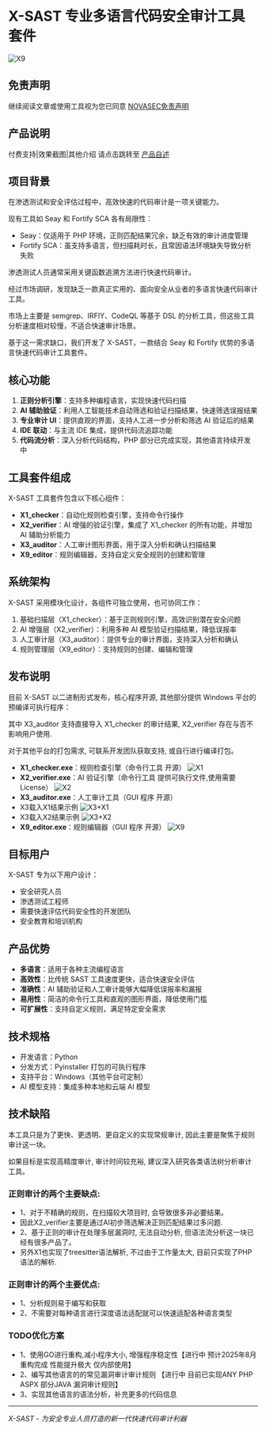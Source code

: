 # X-SAST 专业多语言代码安全审计工具套件
![X9](./doc/X-SAST.png)


## 免责声明
继续阅读文章或使用工具视为您已同意 [NOVASEC免责声明](https://mp.weixin.qq.com/s/iRWRVxkYu7Fx5unxA34I7g)

## 产品说明

付费支持|效果截图|其他介绍 请点击跳转至 [产品自述](产品自述.md)

## 项目背景

在渗透测试和安全评估过程中，高效快速的代码审计是一项关键能力。

现有工具如 Seay 和 Fortify SCA 各有局限性：

- Seay：仅适用于 PHP 环境，正则匹配结果冗余，缺乏有效的审计进度管理
- Fortify SCA：虽支持多语言，但扫描耗时长，且常因语法环境缺失导致分析失败

渗透测试人员通常采用关键函数追溯方法进行快速代码审计。

经过市场调研，发现缺乏一款真正实用的、面向安全从业者的多语言快速代码审计工具。

市场上主要是 semgrep、IRFIY、CodeQL 等基于 DSL 的分析工具，但这些工具分析速度相对较慢，不适合快速审计场景。

基于这一需求缺口，我们开发了 X-SAST，一款结合 Seay 和 Fortify 优势的多语言快速代码审计工具套件。

## 核心功能

1. **正则分析引擎**：支持多种编程语言，实现快速代码扫描
2. **AI 辅助验证**：利用人工智能技术自动筛选和验证扫描结果，快速筛选误报结果
3. **专业审计 UI**：提供直观的界面，支持人工进一步分析和筛选 AI 验证后的结果
4. **IDE 联动**：与主流 IDE 集成，提供代码流追踪功能
5. **代码流分析**：深入分析代码结构，PHP 部分已完成实现，其他语言持续开发中

## 工具套件组成

X-SAST 工具套件包含以下核心组件：

- **X1_checker**：自动化规则检查引擎，支持命令行操作
- **X2_verifier**：AI 增强的验证引擎，集成了 X1_checker 的所有功能，并增加 AI 辅助分析能力
- **X3_auditor**：人工审计图形界面，用于深入分析和确认扫描结果
- **X9_editor**：规则编辑器，支持自定义安全规则的创建和管理

## 系统架构

X-SAST 采用模块化设计，各组件可独立使用，也可协同工作：

1. 基础扫描层（X1_checker）：基于正则规则引擎，高效识别潜在安全问题
2. AI 增强层（X2_verifier）：利用多种 AI 模型验证扫描结果，降低误报率
3. 人工审计层（X3_auditor）：提供专业的审计界面，支持深入分析和确认
4. 规则管理层（X9_editor）：支持规则的创建、编辑和管理

## 发布说明

目前 X-SAST 以二进制形式发布，核心程序开源, 其他部分提供 Windows 平台的预编译可执行程序：

其中 X3_auditor 支持直接导入 X1_checker 的审计结果, X2_verifier 存在与否不影响用户使用.

对于其他平台的打包需求, 可联系开发团队获取支持, 或自行进行编译打包。

- **X1_checker.exe**：规则检查引擎（命令行工具 开源）
![X1](./doc/X1.png)
- **X2_verifier.exe**：AI 验证引擎（命令行工具 提供可执行文件,使用需要License）
![X2](./doc/X2.png)
- **X3_auditor.exe**：人工审计工具（GUI 程序 开源）
- X3载入X1结果示例 
![X3+X1](./doc/X3-X1.png)
- X3载入X2结果示例 
![X3+X2](./doc/X3-X2.png)
- **X9_editor.exe**：规则编辑器（GUI 程序 开源）
![X9](./doc/X9.png)


## 目标用户

X-SAST 专为以下用户设计：

- 安全研究人员
- 渗透测试工程师
- 需要快速评估代码安全性的开发团队
- 安全教育和培训机构

## 产品优势

- **多语言**：适用于各种主流编程语言
- **高效性**：比传统 SAST 工具速度更快，适合快速安全评估
- **准确性**：AI 辅助验证和人工审计能够大幅降低误报率和漏报
- **易用性**：简洁的命令行工具和直观的图形界面，降低使用门槛
- **可扩展性**：支持自定义规则，满足特定安全需求

## 技术规格

- 开发语言：Python
- 分发方式：Pyinstaller 打包的可执行程序
- 支持平台：Windows（其他平台可定制）
- AI 模型支持：集成多种本地和云端 AI 模型


## 技术缺陷
本工具只是为了更快、更透明、更自定义的实现常规审计, 因此主要是聚焦于规则审计这一块。

如果目标是实现高精度审计, 审计时间较充裕, 建议深入研究各类语法树分析审计工具。

### 正则审计的两个主要缺点:
- 1、对于不精确的规则，在扫描较大项目时, 会导致很多非必要结果。
-  因此X2_verifier主要是通过AI初步筛选解决正则匹配结果过多问题.
- 2、基于正则的审计在处理多层漏洞时, 无法自动分析, 但语法流分析这一块已经有很多产品了。 
-   另外X1也实现了treesitter语法解析, 不过由于工作量太大, 目前只实现了PHP语法的解析.

### 正则审计的两个主要优点:
- 1、分析规则易于编写和获取
- 2、不需要对每种语言进行深度语法适配就可以快速适配各种语言类型


### TODO优化方案
- 1、使用GO进行重构,减小程序大小, 增强程序稳定性【进行中 预计2025年8月重构完成 性能提升极大 仅内部使用】
- 2、编写其他语言的的常见漏洞审计审计规则       【进行中 目前已实现ANY PHP ASPX 部分JAVA 漏洞审计规则】
- 3、实现其他语言的语法分析，补充更多的代码信息 

---

*X-SAST - 为安全专业人员打造的新一代快速代码审计利器*
